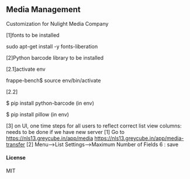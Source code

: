 ## Media Management

Customization for Nulight Media Company

[1]fonts to be installed

sudo apt-get install -y fonts-liberation

[2]Python barcode library to be installed

[2.1]activate env

frappe-bench$ source env/bin/activate

[2.2]

$ pip install python-barcode (in env)

$ pip install pillow (in env)

[3] on UI, one time steps for all users to reflect correct list view columns: needs to be done if we have new server
[1] Go to
https://nls13.greycube.in/app/media
https://nls13.greycube.in/app/media-transfer
[2] Menu-->List Settings-->Maximum Number of Fields 6 : save
#### License

MIT
